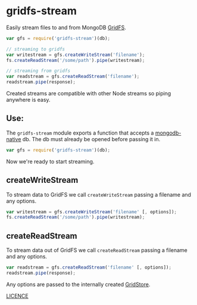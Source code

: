 
# gridfs-stream

Easily stream files to and from MongoDB [GridFS](http://www.mongodb.org/display/DOCS/GridFS).

```js
var gfs = require('gridfs-stream')(db);

// streaming to gridfs
var writestream = gfs.createWriteStream('filename');
fs.createReadStream('/some/path').pipe(writestream);

// streaming from gridfs
var readstream = gfs.createReadStream('filename');
readstream.pipe(response);
```

Created streams are compatible with other Node streams so piping anywhere is easy.

## Use:

The `gridfs-stream` module exports a function that accepts a [mongodb-native](https://github.com/mongodb/node-mongodb-native/) db. The db must already be opened before passing it in.

```js
var gfs = require('gridfs-stream')(db);
```

Now we're ready to start streaming.

## createWriteStream

To stream data to GridFS we call `createWriteStream` passing a filename and any options.

```js
var writestream = gfs.createWriteStream('filename' [, options]);
fs.createReadStream('/some/path').pipe(writestream);
```

## createReadStream

To stream data out of GridFS we call `createReadStream` passing a filename and any options.

```js
var readstream = gfs.createReadStream('filename' [, options]);
readstream.pipe(response);
```

Any options are passed to the internally created [GridStore](http://mongodb.github.com/node-mongodb-native/api-generated/gridstore.html).

[LICENCE](https://github.com/aheckmann/gridfs-stream/blob/master/LICENSE)
